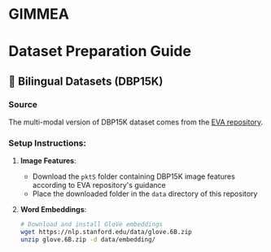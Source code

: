 # GIMMEA

# Dataset Preparation Guide

## 📂 Bilingual Datasets (DBP15K)

### Source
The multi-modal version of DBP15K dataset comes from the [EVA repository](https://github.com/your-repo-link).

### Setup Instructions:
1. **Image Features**:
   - Download the `pktS` folder containing DBP15K image features according to EVA repository's guidance
   - Place the downloaded folder in the `data` directory of this repository

2. **Word Embeddings**:
   ```bash
   # Download and install GloVe embeddings
   wget https://nlp.stanford.edu/data/glove.6B.zip
   unzip glove.6B.zip -d data/embedding/
